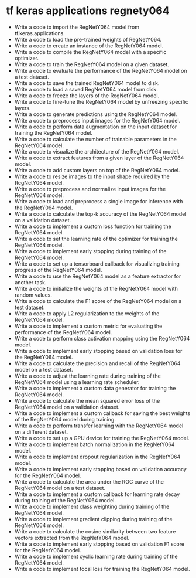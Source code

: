 # tf keras applications regnety064

- Write a code to import the RegNetY064 model from tf.keras.applications.
- Write a code to load the pre-trained weights of RegNetY064.
- Write a code to create an instance of the RegNetY064 model.
- Write a code to compile the RegNetY064 model with a specific optimizer.
- Write a code to train the RegNetY064 model on a given dataset.
- Write a code to evaluate the performance of the RegNetY064 model on a test dataset.
- Write a code to save the trained RegNetY064 model to disk.
- Write a code to load a saved RegNetY064 model from disk.
- Write a code to freeze the layers of the RegNetY064 model.
- Write a code to fine-tune the RegNetY064 model by unfreezing specific layers.
- Write a code to generate predictions using the RegNetY064 model.
- Write a code to preprocess input images for the RegNetY064 model.
- Write a code to perform data augmentation on the input dataset for training the RegNetY064 model.
- Write a code to calculate the number of trainable parameters in the RegNetY064 model.
- Write a code to visualize the architecture of the RegNetY064 model.
- Write a code to extract features from a given layer of the RegNetY064 model.
- Write a code to add custom layers on top of the RegNetY064 model.
- Write a code to resize images to the input shape required by the RegNetY064 model.
- Write a code to preprocess and normalize input images for the RegNetY064 model.
- Write a code to load and preprocess a single image for inference with the RegNetY064 model.
- Write a code to calculate the top-k accuracy of the RegNetY064 model on a validation dataset.
- Write a code to implement a custom loss function for training the RegNetY064 model.
- Write a code to set the learning rate of the optimizer for training the RegNetY064 model.
- Write a code to implement early stopping during training of the RegNetY064 model.
- Write a code to set up a tensorboard callback for visualizing training progress of the RegNetY064 model.
- Write a code to use the RegNetY064 model as a feature extractor for another task.
- Write a code to initialize the weights of the RegNetY064 model with random values.
- Write a code to calculate the F1 score of the RegNetY064 model on a test dataset.
- Write a code to apply L2 regularization to the weights of the RegNetY064 model.
- Write a code to implement a custom metric for evaluating the performance of the RegNetY064 model.
- Write a code to perform class activation mapping using the RegNetY064 model.
- Write a code to implement early stopping based on validation loss for the RegNetY064 model.
- Write a code to calculate the precision and recall of the RegNetY064 model on a test dataset.
- Write a code to adjust the learning rate during training of the RegNetY064 model using a learning rate scheduler.
- Write a code to implement a custom data generator for training the RegNetY064 model.
- Write a code to calculate the mean squared error loss of the RegNetY064 model on a validation dataset.
- Write a code to implement a custom callback for saving the best weights of the RegNetY064 model during training.
- Write a code to perform transfer learning with the RegNetY064 model on a different dataset.
- Write a code to set up a GPU device for training the RegNetY064 model.
- Write a code to implement batch normalization in the RegNetY064 model.
- Write a code to implement dropout regularization in the RegNetY064 model.
- Write a code to implement early stopping based on validation accuracy for the RegNetY064 model.
- Write a code to calculate the area under the ROC curve of the RegNetY064 model on a test dataset.
- Write a code to implement a custom callback for learning rate decay during training of the RegNetY064 model.
- Write a code to implement class weighting during training of the RegNetY064 model.
- Write a code to implement gradient clipping during training of the RegNetY064 model.
- Write a code to calculate the cosine similarity between two feature vectors extracted from the RegNetY064 model.
- Write a code to implement early stopping based on validation F1 score for the RegNetY064 model.
- Write a code to implement cyclic learning rate during training of the RegNetY064 model.
- Write a code to implement focal loss for training the RegNetY064 model.